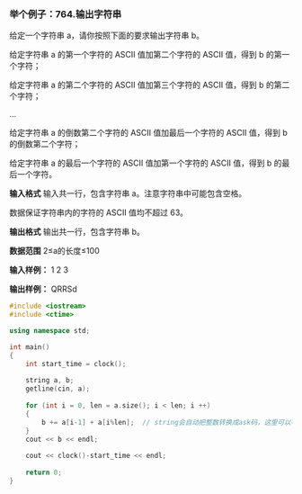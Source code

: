 ### 举个例子：764.输出字符串

给定一个字符串 a，请你按照下面的要求输出字符串 b。

给定字符串 a 的第一个字符的 ASCII 值加第二个字符的 ASCII 值，得到 b 的第一个字符；

给定字符串 a 的第二个字符的 ASCII 值加第三个字符的 ASCII 值，得到 b 的第二个字符；

…

给定字符串 a 的倒数第二个字符的 ASCII 值加最后一个字符的 ASCII 值，得到 b 的倒数第二个字符；

给定字符串 a 的最后一个字符的 ASCII 值加第一个字符的 ASCII 值，得到 b 的最后一个字符。

**输入格式**
输入共一行，包含字符串 a。注意字符串中可能包含空格。

数据保证字符串内的字符的 ASCII 值均不超过 63。

**输出格式**
输出共一行，包含字符串 b。

**数据范围**
2≤a的长度≤100

**输入样例：**
1 2 3

**输出样例：**
QRRSd

```c++
#include <iostream>
#include <ctime>

using namespace std;

int main()
{
    int start_time = clock();
    
    string a, b;
    getline(cin, a);
    
    for (int i = 0, len = a.size(); i < len; i ++) 
    {
        b += a[i-1] + a[i%len];  // string会自动把整数转换成ask码，这里可以不用强制类型转换
    }
    cout << b << endl;
    
    cout << clock()-start_time << endl;  
    
    return 0;
}
```
